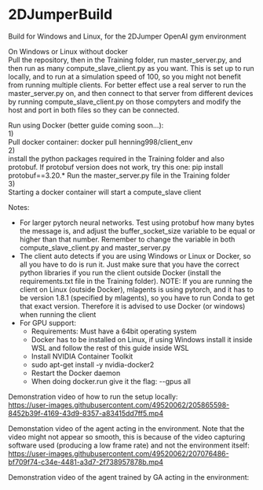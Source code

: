 # 2DJumperBuild<br />
Build for Windows and Linux, for the 2DJumper OpenAI gym environment<br />

On Windows or Linux without docker<br />
Pull the repository, then in the Training folder, run master_server.py, and then run as many compute_slave_client.py as you want. This is set up to run locally, and to run at a simulation speed of 100, so you might not benefit from running multiple clients. For better effect use a real server to run the master_server.py on, and then connect to that server from different devices by running compute_slave_client.py on those compyters and modify the host and port in both files so they can be connected.

Run using Docker (better guide coming soon...):<br />
1)<br />
Pull docker container: docker pull henning998/client_env<br />
2)<br />
install the python packages required in the Training folder and also protobuf. If protobuf version does not work, try this one: pip install protobuf==3.20.*
Run the master_server.py file in the Training folder<br />
3)<br />
Starting a docker container will start a compute_slave client<br />

Notes:<br />
- For larger pytorch neural networks. Test using protobuf how many bytes the message is, and adjust the buffer_socket_size variable to be equal or higher than that number. Remember to change the variable in both compute_slave_client.py and master_server.py<br />
- The client auto detects if you are using Windows or Linux or Docker, so all you have to do is run it. Just make sure that you have the correct python libraries if you run the client outside Docker (install the requirements.txt file in the Training folder). NOTE: If you are running the client on Linux (outside Docker), mlagents is using pytorch, and it has to be version 1.8.1 (specified by mlagents), so you have to run Conda to get that exact version. Therefore it is advised to use Docker (or windows) when running the client
- For GPU support:
  - Requirements: Must have a 64bit operating system
  - Docker has to be installed on Linux, if using Windows install it inside WSL and follow the rest of this guide inside WSL
  - Install NVIDIA Container Toolkit
  - sudo apt-get install -y nvidia-docker2
  - Restart the Docker daemon
  - When doing docker.run give it the flag: --gpus all


Demonstration video of how to run the setup locally:<br />
https://user-images.githubusercontent.com/49520062/205865598-8452b39f-4169-43d9-8357-a83415dd7ff5.mp4

Demonstation video of the agent acting in the environment. Note that the video might not appear so smooth, this is because of the video capturing software used (producing a low frame rate) and not the environment itself:<br />
https://user-images.githubusercontent.com/49520062/207076486-bf709f74-c34e-4481-a3d7-2f738957878b.mp4

Demonstration video of the agent trained by GA acting in the environment: <br />
